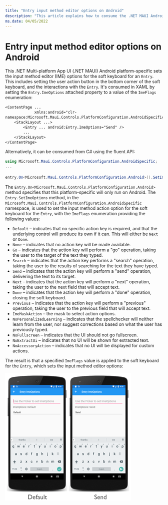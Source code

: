 ```yaml
---
title: "Entry input method editor options on Android"
description: "This article explains how to consume the .NET MAUI Android platform-specific that sets the input method editor options for the soft keyboard for an Entry."
ms.date: 04/05/2022
---
```


# Entry input method editor options on Android

This .NET Multi-platform App UI (.NET MAUI) Android platform-specific sets the input method editor (IME) options for the soft keyboard for an `Entry`. This includes setting the user action button in the bottom corner of the soft keyboard, and the interactions with the `Entry`. It's consumed in XAML by setting the `Entry.ImeOptions` attached property to a value of the `ImeFlags` enumeration:

```xaml
<ContentPage ...
             xmlns:android="clr-namespace:Microsoft.Maui.Controls.PlatformConfiguration.AndroidSpecific;assembly=Microsoft.Maui.Controls">
    <StackLayout ...>
        <Entry ... android:Entry.ImeOptions="Send" />
        ...
    </StackLayout>
</ContentPage>
```

Alternatively, it can be consumed from C# using the fluent API:

```csharp
using Microsoft.Maui.Controls.PlatformConfiguration.AndroidSpecific;
...

entry.On<Microsoft.Maui.Controls.PlatformConfiguration.Android>().SetImeOptions(ImeFlags.Send);
```

The `Entry.On<Microsoft.Maui.Controls.PlatformConfiguration.Android>` method specifies that this platform-specific will only run on Android. The `Entry.SetImeOptions` method, in the `Microsoft.Maui.Controls.PlatformConfiguration.AndroidSpecific` namespace, is used to set the input method action option for the soft keyboard for the `Entry`, with the `ImeFlags` enumeration providing the following values:

- `Default` – indicates that no specific action key is required, and that the underlying control will produce its own if it can. This will either be `Next` or `Done`.
- `None` – indicates that no action key will be made available.
- `Go` – indicates that the action key will perform a "go" operation, taking the user to the target of the text they typed.
- `Search` – indicates that the action key performs a "search" operation, taking the user to the results of searching for the text they have typed.
- `Send` – indicates that the action key will perform a "send" operation, delivering the text to its target.
- `Next` – indicates that the action key will perform a "next" operation, taking the user to the next field that will accept text.
- `Done` – indicates that the action key will perform a "done" operation, closing the soft keyboard.
- `Previous` – indicates that the action key will perform a "previous" operation, taking the user to the previous field that will accept text.
- `ImeMaskAction` – the mask to select action options.
- `NoPersonalizedLearning` – indicates that the spellchecker will neither learn from the user, nor suggest corrections based on what the user has previously typed.
- `NoFullscreen` – indicates that the UI should not go fullscreen.
- `NoExtractUi` – indicates that no UI will be shown for extracted text.
- `NoAccessoryAction` – indicates that no UI will be displayed for custom actions.

The result is that a specified `ImeFlags` value is applied to the soft keyboard for the `Entry`, which sets the input method editor options:

![Entry input method editor platform-specific](media/entry-ime-options/entry-imeoptions.png)
